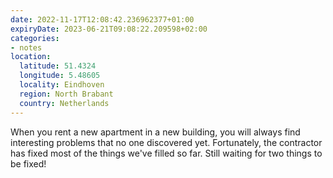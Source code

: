 ```yaml
---
date: 2022-11-17T12:08:42.236962377+01:00
expiryDate: 2023-06-21T09:08:22.209598+02:00
categories:
- notes
location:
  latitude: 51.4324
  longitude: 5.48605
  locality: Eindhoven
  region: North Brabant
  country: Netherlands
---
```


When you rent a new apartment in a new building, you will always find interesting problems that no one discovered yet. Fortunately, the contractor has fixed most of the things we've filled so far. Still waiting for two things to be fixed!

